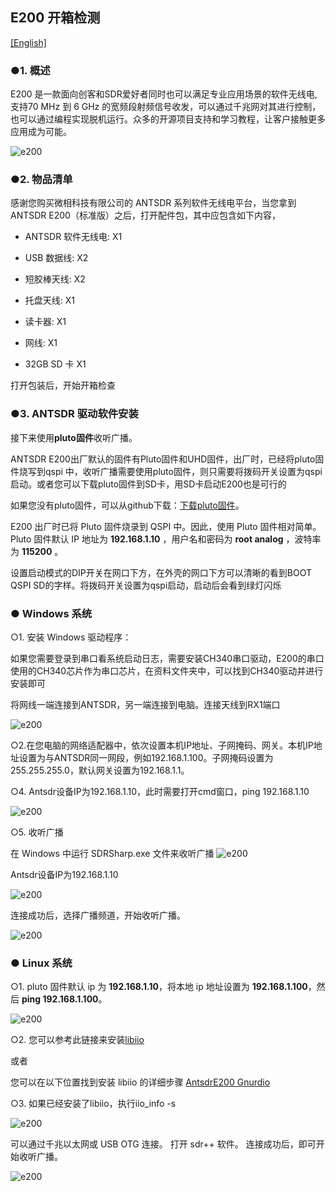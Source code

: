 ## E200 开箱检测

[[English]](../../../../device_and_usage_manual/ANTSDR_E_Series_Module/ANTSDR_E200_Reference_Manual/AntsdrE200_Unpacking_examination.html)

### ●1. 概述

E200 是一款面向创客和SDR爱好者同时也可以满足专业应用场景的软件无线电,支持70 MHz 到 6 GHz 的宽频段射频信号收发，可以通过千兆网对其进行控制，也可以通过编程实现脱机运行。众多的开源项目支持和学习教程，让客户接触更多应用成为可能。

![e200](./ANTSDR_E200_Reference_Manual.assets/e200.png)

### ●2. 物品清单

感谢您购买微相科技有限公司的 ANTSDR 系列软件无线电平台，当您拿到ANTSDR E200（标准版）之后，打开配件包，其中应包含如下内容，

- ANTSDR 软件无线电: X1

- USB 数据线: X2 

- 短胶棒天线: X2

- 托盘天线: X1

- 读卡器: X1

- 网线: X1

- 32GB SD 卡 X1

打开包装后，开始开箱检查

### ●3. ANTSDR 驱动软件安装

接下来使用**pluto固件**收听广播。

ANTSDR E200出厂默认的固件有Pluto固件和UHD固件，出厂时，已经将pluto固件烧写到qspi 中，收听广播需要使用pluto固件，则只需要将拨码开关设置为qspi启动。或者您可以下载pluto固件到SD卡，用SD卡启动E200也是可行的

如果您没有pluto固件，可以从github下载：[下载pluto固件](https://github.com/MicroPhase/antsdr-fw-patch/releases)。

E200 出厂时已将 Pluto 固件烧录到 QSPI 中。因此，使用 Pluto 固件相对简单。Pluto 固件默认 IP 地址为 **192.168.1.10** ，用户名和密码为 **root analog** ，波特率为 **115200** 。

设置启动模式的DIP开关在网口下方，在外壳的网口下方可以清晰的看到BOOT QSPI SD的字样。将拨码开关设置为qspi启动，启动后会看到绿灯闪烁

### ● Windows 系统

○1. 安装 Windows 驱动程序： 

如果您需要登录到串口看系统启动日志，需要安装CH340串口驱动，E200的串口使用的CH340芯片作为串口芯片，在资料文件夹中，可以找到CH340驱动并进行安装即可

将网线一端连接到ANTSDR，另一端连接到电脑。连接天线到RX1端口

![e200](./ANTSDR_E200_Reference_Manual.assets/E200_connect_.png)

○2.在您电脑的网络适配器中，依次设置本机IP地址、子网掩码、网关。本机IP地址设置为与ANTSDR同一网段，例如192.168.1.100。子网掩码设置为255.255.255.0，默认网关设置为192.168.1.1。

○4. Antsdr设备IP为192.168.1.10，此时需要打开cmd窗口，ping 192.168.1.10

![e200](./ANTSDR_E200_Reference_Manual.assets/ping192168110.png)


○5. 收听广播

在 Windows 中运行 SDRSharp.exe 文件来收听广播
![e200](./ANTSDR_E200_Reference_Manual.assets/sdrsharp.png)

Antsdr设备IP为192.168.1.10

![e200](./ANTSDR_E200_Reference_Manual.assets/sdrsharp_connect.png)

连接成功后，选择广播频道，开始收听广播。

![e200](./ANTSDR_E200_Reference_Manual.assets/sdrsharp_fm_plutosdr.png)

### ● Linux 系统

○1. pluto 固件默认 ip 为 **192.168.1.10**，将本地 ip 地址设置为 **192.168.1.100**，然后 **ping 192.168.1.100**。

![e200](./ANTSDR_E200_Reference_Manual.assets/linux_ping192.168.1.10.png)

○2. 您可以参考此链接来安装[libiio](https://wiki.analog.com/resources/eval/user-guides/ad-fmcdaq2-ebz/software/linux/applications/libiio#:~:text=Libiio%20is%20a%20library%20that%20has%20been%20developed,of%20software%20interfacing%20Linux%20Industrial%20I%2FO%20%28IIO%29%20devices.)

或者

您可以在以下位置找到安装 libiio 的详细步骤 [AntsdrE200 Gnurdio](./AntsdrE200_gnurdio_cn.md)


○3. 如果已经安装了libiio，执行iio_info -s

![e200](./ANTSDR_E200_Reference_Manual.assets/linux_iio_info_s.png)


可以通过千兆以太网或 USB OTG 连接。
打开 sdr++ 软件。
连接成功后，即可开始收听广播。

![e200](./ANTSDR_E200_Reference_Manual.assets/linux_sdr++.png)
